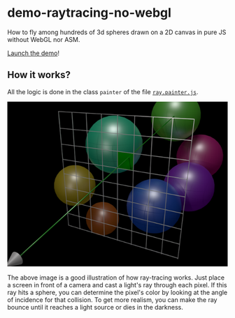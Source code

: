 # demo-raytracing-no-webgl
How to fly among hundreds of 3d spheres drawn on a 2D canvas in pure JS without WebGL nor ASM.

[Launch the demo](http://tolokoban.github.io/demo-raytracing-no-webgl/)!

## How it works?

All the logic is done in the class `painter` of the file [`ray.painter.js`](https://github.com/tolokoban/demo-raytracing-no-webgl/blob/gh-pages/js/ray.painter.js).

![ray-tracing principle](ray.png)

The above image is a good illustration of how ray-tracing works. Just place a screen in front of a camera and cast a light's ray through each pixel. If this ray hits a sphere, you can determine the pixel's color by looking at the angle of incidence for that collision. To get more realism, you can make the ray bounce until it reaches a light source or dies in the darkness.



